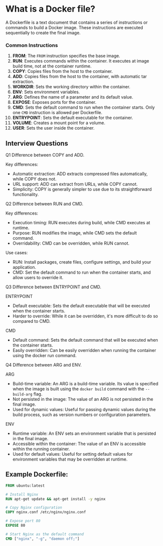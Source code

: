 # What is a Docker file?
A Dockerfile is a text document that contains a series of instructions or commands to build a Docker image. These instructions are executed sequentially to create the final image.

### Common Instructions

1. **FROM**: The `FROM` instruction specifies the base image.
2. **RUN**: Executes commands within the container. It executes at image build time, not at the container runtime.
3. **COPY**: Copies files from the host to the container.
4. **ADD**: Copies files from the host to the container, with automatic tar extraction.
5. **WORKDIR**: Sets the working directory within the container.
6. **ENV**: Sets environment variables.
7. **ARG**: Defines the name of a parameter and its default value.
8. **EXPOSE**: Exposes ports for the container.
9. **CMD**: Sets the default command to run when the container starts. Only one `CMD` instruction is allowed per Dockerfile.
10. **ENTRYPOINT**: Sets the default executable for the container.
11. **VOLUME**: Creates a mount point for a volume.
12. **USER**: Sets the user inside the container.


## Interview Questions

Q1 Difference between COPY and ADD.

Key differences:
- Automatic extraction: ADD extracts compressed files automatically, while COPY does not.
- URL support: ADD can extract from URLs, while COPY cannot.
- Simplicity: COPY is generally simpler to use due to its straightforward functionality.

Q2 Difference between RUN and CMD.

Key differences:

- Execution timing: RUN executes during build, while CMD executes at runtime.
- Purpose: RUN modifies the image, while CMD sets the default command.
- Overridability: CMD can be overridden, while RUN cannot.

Use cases:

- RUN: Install packages, create files, configure settings, and build your application.
- CMD: Set the default command to run when the container starts, and allow users to override it.

Q3 Difference between ENTRYPOINT and CMD.

ENTRYPOINT

- Default executable: Sets the default executable that will be executed when the container starts.
- Harder to override: While it can be overridden, it's more difficult to do so compared to CMD.

CMD

- Default command: Sets the default command that will be executed when the container starts.
- Easily overridden: Can be easily overridden when running the container using the docker run command.
  
Q4 Difference between ARG and ENV.

ARG

- Build-time variable: An ARG is a build-time variable. Its value is specified when the image is built using the `docker build` command with the `--build-arg` flag.
- Not persisted in the image: The value of an ARG is not persisted in the final image.
- Used for dynamic values: Useful for passing dynamic values during the build process, such as version numbers or configuration parameters.

ENV

- Runtime variable: An ENV sets an environment variable that is persisted in the final image.
- Accessible within the container: The value of an ENV is accessible within the running container.
- Used for default values: Useful for setting default values for environment variables that may be overridden at runtime.


## Example Dockerfile:

```Dockerfile
FROM ubuntu:latest

# Install Nginx
RUN apt-get update && apt-get install -y nginx

# Copy Nginx configuration
COPY nginx.conf /etc/nginx/nginx.conf

# Expose port 80
EXPOSE 80

# Start Nginx as the default command
CMD ["nginx", "-g", "daemon off;"]
```
